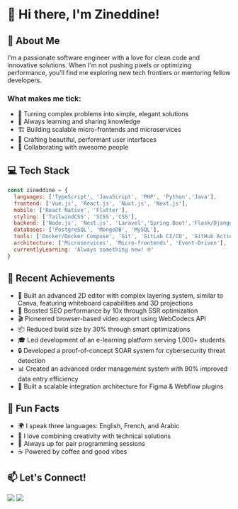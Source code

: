 # 👋 Hi there, I'm Zineddine!

## 🚀 About Me

I'm a passionate software engineer with a love for clean code and innovative solutions. When I'm not pushing pixels or optimizing performance, you'll find me exploring new tech frontiers or mentoring fellow developers.

### What makes me tick:
- 🎯 Turning complex problems into simple, elegant solutions
- 🌱 Always learning and sharing knowledge
- 🏗️ Building scalable micro-frontends and microservices
- 🎨 Crafting beautiful, performant user interfaces
- 🤝 Collaborating with awesome people

## 💻 Tech Stack

```javascript
const zineddine = {
  languages: ['TypeScript', 'JavaScript', 'PHP', 'Python','Java'],
  frontend: ['Vue.js', 'React.js', 'Nuxt.js', 'Next.js'],
  mobile: ['React Native', 'Flutter'],
  styling: ['TailwindCSS', 'SCSS','CSS'],
  backend: ['Node.js', 'Nest.js', 'Laravel','Spring Boot','Flask/Django'],
  databases: ['PostgreSQL', 'MongoDB', 'MySQL'],
  tools: ['Docker/Docker Compose', 'Git', 'GitLab CI/CD', 'GitHub Actions'],
  architecture: ['Microservices', 'Micro-frontends', 'Event-Driven'],
  currentlyLearning: 'Always something new! 🤓'
}
```

## 🎯 Recent Achievements

- 🎨 Built an advanced 2D editor with complex layering system, similar to Canva, featuring whiteboard capabilities and 3D projections
- 🚀 Boosted SEO performance by 10x through SSR optimization
- 🎬 Pioneered browser-based video export using WebCodecs API
- 📦 Reduced build size by 30% through smart optimizations
- 🎓 Led development of an e-learning platform serving 1,000+ students
- 🔒 Developed a proof-of-concept SOAR system for cybersecurity threat detection
- 📊 Created an advanced order management system with 90% improved data entry efficiency
- 🔧 Built a scalable integration architecture for Figma & Webflow plugins

## 🌟 Fun Facts

- 🌍 I speak three languages: English, French, and Arabic
- 🎨 I love combining creativity with technical solutions
- 🤝 Always up for pair programming sessions
- ☕ Powered by coffee and good vibes

## 📫 Let's Connect!

[<img src="https://img.shields.io/badge/LinkedIn-0077B5?style=for-the-badge&logo=linkedin&logoColor=white" />](https://www.linkedin.com/in/zineddine-khedri-5bb233194)
[<img src="https://img.shields.io/badge/Gmail-D14836?style=for-the-badge&logo=gmail&logoColor=white" />](mailto:contact.khedri@gmail.com)

